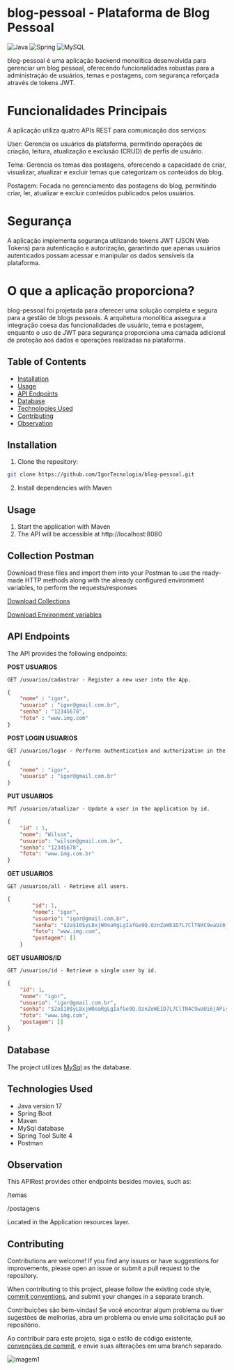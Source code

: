 # blog-pessoal - Plataforma de Blog Pessoal
![Java](https://img.shields.io/badge/java-%23ED8B00.svg?style=for-the-badge&logo=openjdk&logoColor=white)
![Spring](https://img.shields.io/badge/spring-%236DB33F.svg?style=for-the-badge&logo=spring&logoColor=white)
![MySQL](https://img.shields.io/badge/mysql-4479A1.svg?style=for-the-badge&logo=mysql&logoColor=white)

blog-pessoal é uma aplicação backend monolítica desenvolvida para gerenciar um blog pessoal, oferecendo funcionalidades robustas para a administração de usuários, temas e postagens, com segurança reforçada através de tokens JWT.

# Funcionalidades Principais

A aplicação utiliza quatro APIs REST para comunicação dos serviços:

User: Gerencia os usuários da plataforma, permitindo operações de criação, leitura, atualização e exclusão (CRUD) de perfis de usuário.

Tema: Gerencia os temas das postagens, oferecendo a capacidade de criar, visualizar, atualizar e excluir temas que categorizam os conteúdos do blog.

Postagem: Focada no gerenciamento das postagens do blog, permitindo criar, ler, atualizar e excluir conteúdos publicados pelos usuários.

# Segurança

A aplicação implementa segurança utilizando tokens JWT (JSON Web Tokens) para autenticação e autorização, garantindo que apenas usuários autenticados possam acessar e manipular os dados sensíveis da plataforma.

# O que a aplicação proporciona?

blog-pessoal foi projetada para oferecer uma solução completa e segura para a gestão de blogs pessoais. A arquitetura monolítica assegura a integração coesa das funcionalidades de usuário, tema e postagem, enquanto o uso de JWT para segurança proporciona uma camada adicional de proteção aos dados e operações realizadas na plataforma.

## Table of Contents

- [Installation](#installation)
- [Usage](#usage)
- [API Endpoints](#api-endpoints)
- [Database](#database)
- [Technologies Used](#technologies-used)
- [Contributing](#contributing)
- [Observation](#observation)

## Installation

1. Clone the repository:

```bash
git clone https://github.com/IgorTecnologia/blog-pessoal.git
```

2. Install dependencies with Maven

## Usage

1. Start the application with Maven
2. The API will be accessible at http://localhost:8080

## Collection Postman

Download these files and import them into your Postman to use the ready-made HTTP methods along with the already configured environment variables, to perform the requests/responses

[Download Collections](https://github.com/IgorTecnologia/api-movie/blob/docs-postman/api-movie-collection.json)

[Download Environment variables](https://github.com/IgorTecnologia/api-movie/blob/docs-postman/Local-host-environment.json)

## API Endpoints
The API provides the following endpoints:

**POST USUARIOS**
```markdown
GET /usuarios/cadastrar - Register a new user into the App.
```
```json
{
    "nome" : "igor",
    "usuario" : "igor@gmail.com.br",
    "senha" : "12345678",
    "foto" : "www.img.com"
}
```
**POST LOGIN USUARIOS**
```markdown
GET /usuarios/logar - Performs authentication and authorization in the application.
```
```json
{
    "nome" : "igor",
    "usuario" : "igor@gmail.com.br"
}
```
**PUT USUARIOS**
```markdown
PUT /usuarios/atualizar - Update a user in the application by id.
```
```json
{
    "id" : 1,
    "nome": "Wilson",
    "usuario": "wilson@gmail.com.br",
    "senha": "12345678",
    "foto": "www.img.com.br"
}
```
**GET USUARIOS**
```markdown
GET /usuarios/all - Retrieve all users.
```
```json
{
        "id": 1,
        "nome": "igor",
        "usuario": "igor@gmail.com.br",
        "senha": "$2a$10$yL8xjW0oaRgLgIafGe9Q.OznZoWE1D7L7ClTN4C9waUi6jAPiyk02",
        "foto": "www.img.com",
        "postagem": []
    }
```
**GET USUARIOS/ID**
```markdown
GET /usuarios/id - Retrieve a single user by id.
```

```json
{
    "id": 1,
    "nome": "igor",
    "usuario": "igor@gmail.com.br",
    "senha": "$2a$10$yL8xjW0oaRgLgIafGe9Q.OznZoWE1D7L7ClTN4C9waUi6jAPiyk02",
    "foto": "www.img.com",
    "postagem": []
}
```
## Database
The project utilizes [MySql](https://dev.mysql.com/doc/) as the database.

## Technologies Used

- Java version 17
- Spring Boot
- Maven
- MySql database
- Spring Tool Suite 4
- Postman

## Observation
This APIRest provides other endpoints besides movies, such as:

/temas

/postagens


Located in the Application resources layer.

## Contributing

Contributions are welcome! If you find any issues or have suggestions for improvements, please open an issue or submit a pull request to the repository.

When contributing to this project, please follow the existing code style, [commit conventions](https://www.conventionalcommits.org/en/v1.0.0/), and submit your changes in a separate branch.

Contribuições são bem-vindas! Se você encontrar algum problema ou tiver sugestões de melhorias, abra um problema ou envie uma solicitação pull ao repositório.

Ao contribuir para este projeto, siga o estilo de código existente, [convenções de commit](https://medium.com/linkapi-solutions/conventional-commits-pattern-3778d1a1e657), e envie suas alterações em uma branch separado.

![imagem1](https://i.imgur.com/IcLtFqS.png)
